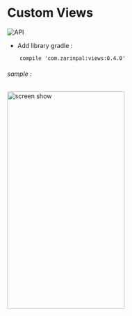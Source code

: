 # Custom Views

![API](https://img.shields.io/badge/API-14%2B-blue.svg?style=flat)
- Add library gradle : 

```Gradle
    compile 'com.zarinpal:views:0.4.0'
```

###### sample : 

<img src="https://raw.githubusercontent.com/hossein-amini/Views/master/art/view-lib.gif" alt="screen show" width="270px" height="500px">
